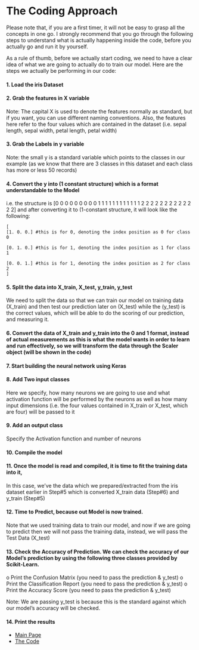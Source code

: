 # The Coding Approach

Please note that, if you are a first timer, it will not be easy to grasp all the concepts in one go. I strongly recommend that you go through the following steps to understand what is actually happening inside the code, before you actually go and run it by yourself. 

As a rule of thumb, before we actually start coding, we need to have a clear idea of what we are going to actually do to train our model. Here are the steps we actually be performing in our code:

#### 1.	Load the iris Dataset

#### 2.	Grab the features in X variable

Note: The capital X is used to denote the features normally as standard, but if you want, you can use different naming conventions. Also, the features here refer to the four values which are contained in the dataset (i.e. sepal length, sepal width, petal length, petal width)

#### 3.	Grab the Labels in y variable

Note: the small y is a standard variable which points to the classes in our example (as we know that there are 3 classes in this dataset and each class has more or less 50 records)

#### 4.	Convert the y into (1 constant structure) which is a format understandable to the Model
i.e. the structure is [0 0 0 0 0 0 0 0 0 1 1 1 1 1 1 1 1 1 1 1 1 2 2 2 2 2 2 2 2 2 2 2 2 2] and after converting it to (1-constant structure, it will look like the following:
```
[
[1. 0. 0.] #this is for 0, denoting the index position as 0 for class 0

[0. 1. 0.] #this is for 1, denoting the index position as 1 for class 1

[0. 0. 1.] #this is for 1, denoting the index position as 2 for class 2
]
```

#### 5.	Split the data into X_train, X_test, y_train, y_test

We need to split the data so that we can train our model on training data (X_train) and then test our prediction later on (X_test) while the (y_test) is the correct values, which will be able to do the scoring of our prediction, and measuring it.

#### 6.	 Convert the data of X_train and y_train into the 0 and 1 format, instead of actual measurements as this is what the model wants in order to learn and run effectively, so we will transform the data through the Scaler object (will be shown in the code)

#### 7.	Start building the neural network using Keras

#### 8.	Add Two input classes 

Here we specify, how many neurons we are going to use and what activation function will be performed by the neurons as well as how many input dimensions (i.e. the four values contained in X_train or X_test, which are four) will be passed to it

#### 9.	Add an output class 

Specify the Activation function and number of neurons

#### 10.	Compile the model

#### 11.	Once the model is read and compiled, it is time to fit the training data into it, 

In this case, we’ve the data which we prepared/extracted from the iris dataset earlier in Step#5 
which is converted X_train data (Step#6) and y_train (Step#5)

#### 12.	Time to Predict, because out Model is now trained.

Note that we used training data to train our model, and now if we are going to predict then we will not pass the training data, instead, we will pass the Test Data (X_test)

#### 13.	Check the Accuracy of Prediction. We can check the accuracy of our Model’s prediction by using the following three classes provided by Scikit-Learn.

o	Print the Confusion Matrix (you need to pass the prediction & y_test)
o	Print the Classification Report (you need to pass the prediction & y_test)
o	Print the Accuracy Score (you need to pass the prediction & y_test)

Note: We are passing y_test is because this is the standard against which our model’s accuracy will be checked.

#### 14.	Print the results

- [Main Page](README.md)
- [The Code](source/iris-keras.py)
